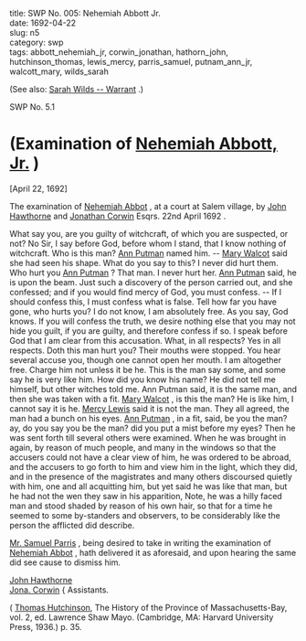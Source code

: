 title: SWP No. 005: Nehemiah Abbott Jr.  
date: 1692-04-22  
slug: n5  
category: swp  
tags: abbott_nehemiah_jr, corwin_jonathan, hathorn_john, hutchinson_thomas, lewis_mercy, parris_samuel, putnam_ann_jr, walcott_mary, wilds_sarah




(See also: [Sarah Wilds -- Warrant](/n136.html#n136.1) .)

<div markdown class="doc" id="n5.1">

<div class="doc_id">SWP No. 5.1</div>


# (Examination of [Nehemiah Abbott, Jr.](/tag/abbott_nehemiah_jr.html) )

[April 22, 1692]

The examination of [Nehemiah Abbot](/tag/abbott_nehemiah_jr.html) , at a court at Salem village,  by [John Hawthorne](/tag/hathorn_john.html) and [Jonathan Corwin](/tag/corwin_jonathan.html) Esqrs. 22nd April 1692 .

What say you, are you guilty of witchcraft, of which you are suspected, or not? No Sir, I say before God, before whom I stand, that I know nothing of witchcraft. Who is this man? [Ann Putman](/tag/putnam_ann_jr.html) named  him. -- [Mary Walcot](/tag/walcott_mary.html) said she had seen his shape. What do you say to this? I never did hurt them. Who hurt you [Ann Putman](/tag/putnam_ann_jr.html) ? That man.  I never hurt her. [Ann Putman](/tag/putnam_ann_jr.html) said, he is upon the beam. Just such a  discovery of the person carried out, and she confessed; and if you  would find mercy of God, you must confess. -- If I should confess  this, I must confess what is false. Tell how far you have gone, who  hurts you? I do not know, I am absolutely free. As you say, God  knows. If you will confess the truth, we desire nothing else that you  may not hide you guilt, if you are guilty, and therefore confess if so.  I speak before God that I am clear from this accusation. What, in all  respects? Yes in all respects. Doth this man hurt you? Their mouths  were stopped. You hear several accuse you, though one cannot open  her mouth. I am altogether free. Charge him not unless it be he. This  is the man say some, and some say he is very like him. How did you  know his name? He did not tell me himself, but other witches told  me. Ann Putman said, it is the same man, and then she was taken with  a fit. [Mary Walcot](/tag/walcott_mary.html) , is this the man? He is like him, I cannot say it is  he. [Mercy Lewis](/tag/lewis_mercy.html) said it is not the man. They all agreed, the man had  a bunch on his eyes. [Ann Putman](/tag/putnam_ann_jr.html) , in a fit, said, be you the man? ay,  do you say you be the man? did you put a mist before my eyes?  Then he was sent forth till several others were examined. When he was  brought in again, by reason of much people, and many in the windows so that the accusers could not have a clear view of him, he was   ordered to be abroad, and the accusers to go forth to him and view  him in the light, which they did, and in the presence of the magistrates and many others discoursed quietly with him, one and all acquitting him, but yet said he was like that man, but he had not the  wen they saw in his apparition, Note, he was a hilly faced man and stood shaded by reason of his own hair, so that for a time he seemed  to some by-standers and observers, to be considerably like the person the afflicted did describe.

[Mr. Samuel Parris](/tag/parris_samuel.html) , being desired to take in writing the examination of [Nehemiah Abbot](/tag/abbott_nehemiah_jr.html) , hath delivered it as aforesaid, and upon  hearing the same did see cause to dismiss him.

[John Hawthorne](/tag/hathorn_john.html)   
[Jona. Corwin](/tag/corwin_jonathan.html) {  Assistants. 

( [Thomas Hutchinson](/tag/hutchinson_thomas.html), The History of the Province of Massachusetts-Bay,  vol. 2, ed. Lawrence Shaw Mayo. (Cambridge, MA: Harvard University Press, 1936.) p. 35.

</div>
